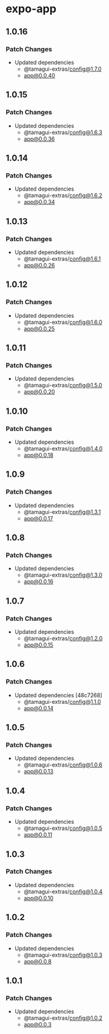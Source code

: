 # expo-app

## 1.0.16

### Patch Changes

- Updated dependencies
  - @tamagui-extras/config@1.7.0
  - app@0.0.40

## 1.0.15

### Patch Changes

- Updated dependencies
  - @tamagui-extras/config@1.6.3
  - app@0.0.36

## 1.0.14

### Patch Changes

- Updated dependencies
  - @tamagui-extras/config@1.6.2
  - app@0.0.34

## 1.0.13

### Patch Changes

- Updated dependencies
  - @tamagui-extras/config@1.6.1
  - app@0.0.26

## 1.0.12

### Patch Changes

- Updated dependencies
  - @tamagui-extras/config@1.6.0
  - app@0.0.25

## 1.0.11

### Patch Changes

- Updated dependencies
  - @tamagui-extras/config@1.5.0
  - app@0.0.20

## 1.0.10

### Patch Changes

- Updated dependencies
  - @tamagui-extras/config@1.4.0
  - app@0.0.18

## 1.0.9

### Patch Changes

- Updated dependencies
  - @tamagui-extras/config@1.3.1
  - app@0.0.17

## 1.0.8

### Patch Changes

- Updated dependencies
  - @tamagui-extras/config@1.3.0
  - app@0.0.16

## 1.0.7

### Patch Changes

- Updated dependencies
  - @tamagui-extras/config@1.2.0
  - app@0.0.15

## 1.0.6

### Patch Changes

- Updated dependencies [48c7268]
  - @tamagui-extras/config@1.1.0
  - app@0.0.14

## 1.0.5

### Patch Changes

- Updated dependencies
  - @tamagui-extras/config@1.0.6
  - app@0.0.13

## 1.0.4

### Patch Changes

- Updated dependencies
  - @tamagui-extras/config@1.0.5
  - app@0.0.11

## 1.0.3

### Patch Changes

- Updated dependencies
  - @tamagui-extras/config@1.0.4
  - app@0.0.10

## 1.0.2

### Patch Changes

- Updated dependencies
  - @tamagui-extras/config@1.0.3
  - app@0.0.8

## 1.0.1

### Patch Changes

- Updated dependencies
  - @tamagui-extras/config@1.0.2
  - app@0.0.3
